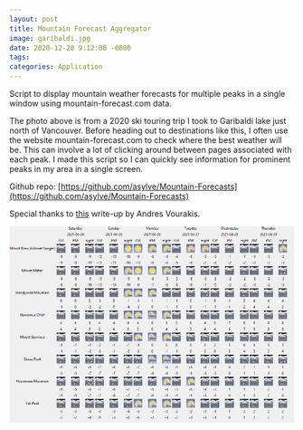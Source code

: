 ```yaml
---
layout: post
title: Mountain Forecast Aggregator
image: garibaldi.jpg
date: 2020-12-20 9:12:00 -0800
tags:
categories: Application
---
```

Script to display mountain weather forecasts for multiple peaks in a single window using mountain-forecast.com data.

The photo above is from a 2020 ski touring trip I took to Garibaldi lake just north of Vancouver. Before heading out to destinations like this, I often use the website mountain-forecast.com to check where the best weather will be. This can involve a lot of clicking around between pages associated with each peak. I made this script so I can quickly see information for prominent peaks in my area in a single screen.

Github repo: [https://github.com/asylve/Mountain-Forecasts](https://github.com/asylve/Mountain-Forecasts)

Special thanks to [this](https://towardsdatascience.com/web-scraping-mountain-weather-forecasts-using-python-and-a-raspberry-pi-f215fdf82c6b) write-up by Andres Vourakis.

![Example](/images/Example.PNG)
